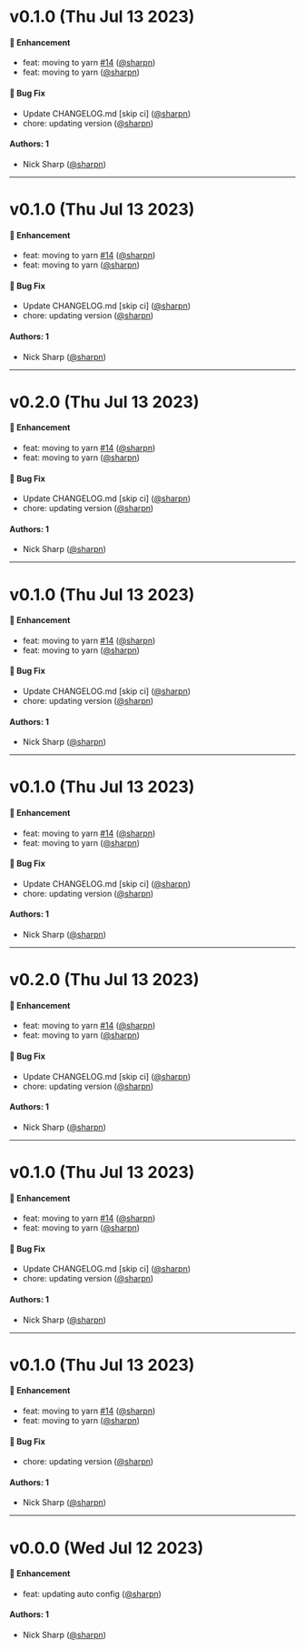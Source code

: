 # v0.1.0 (Thu Jul 13 2023)

#### 🚀 Enhancement

- feat: moving to yarn [#14](https://github.com/OverTheAirBrew/brewery-management-platform/pull/14) ([@sharpn](https://github.com/sharpn))
- feat: moving to yarn ([@sharpn](https://github.com/sharpn))

#### 🐛 Bug Fix

- Update CHANGELOG.md \[skip ci\] ([@sharpn](https://github.com/sharpn))
- chore: updating version ([@sharpn](https://github.com/sharpn))

#### Authors: 1

- Nick Sharp ([@sharpn](https://github.com/sharpn))

---

# v0.1.0 (Thu Jul 13 2023)

#### 🚀 Enhancement

- feat: moving to yarn [#14](https://github.com/OverTheAirBrew/brewery-management-platform/pull/14) ([@sharpn](https://github.com/sharpn))
- feat: moving to yarn ([@sharpn](https://github.com/sharpn))

#### 🐛 Bug Fix

- Update CHANGELOG.md \[skip ci\] ([@sharpn](https://github.com/sharpn))
- chore: updating version ([@sharpn](https://github.com/sharpn))

#### Authors: 1

- Nick Sharp ([@sharpn](https://github.com/sharpn))

---

# v0.2.0 (Thu Jul 13 2023)

#### 🚀 Enhancement

- feat: moving to yarn [#14](https://github.com/OverTheAirBrew/brewery-management-platform/pull/14) ([@sharpn](https://github.com/sharpn))
- feat: moving to yarn ([@sharpn](https://github.com/sharpn))

#### 🐛 Bug Fix

- Update CHANGELOG.md \[skip ci\] ([@sharpn](https://github.com/sharpn))
- chore: updating version ([@sharpn](https://github.com/sharpn))

#### Authors: 1

- Nick Sharp ([@sharpn](https://github.com/sharpn))

---

# v0.1.0 (Thu Jul 13 2023)

#### 🚀 Enhancement

- feat: moving to yarn [#14](https://github.com/OverTheAirBrew/brewery-management-platform/pull/14) ([@sharpn](https://github.com/sharpn))
- feat: moving to yarn ([@sharpn](https://github.com/sharpn))

#### 🐛 Bug Fix

- Update CHANGELOG.md \[skip ci\] ([@sharpn](https://github.com/sharpn))
- chore: updating version ([@sharpn](https://github.com/sharpn))

#### Authors: 1

- Nick Sharp ([@sharpn](https://github.com/sharpn))

---

# v0.1.0 (Thu Jul 13 2023)

#### 🚀 Enhancement

- feat: moving to yarn [#14](https://github.com/OverTheAirBrew/brewery-management-platform/pull/14) ([@sharpn](https://github.com/sharpn))
- feat: moving to yarn ([@sharpn](https://github.com/sharpn))

#### 🐛 Bug Fix

- Update CHANGELOG.md \[skip ci\] ([@sharpn](https://github.com/sharpn))
- chore: updating version ([@sharpn](https://github.com/sharpn))

#### Authors: 1

- Nick Sharp ([@sharpn](https://github.com/sharpn))

---

# v0.2.0 (Thu Jul 13 2023)

#### 🚀 Enhancement

- feat: moving to yarn [#14](https://github.com/OverTheAirBrew/brewery-management-platform/pull/14) ([@sharpn](https://github.com/sharpn))
- feat: moving to yarn ([@sharpn](https://github.com/sharpn))

#### 🐛 Bug Fix

- Update CHANGELOG.md \[skip ci\] ([@sharpn](https://github.com/sharpn))
- chore: updating version ([@sharpn](https://github.com/sharpn))

#### Authors: 1

- Nick Sharp ([@sharpn](https://github.com/sharpn))

---

# v0.1.0 (Thu Jul 13 2023)

#### 🚀 Enhancement

- feat: moving to yarn [#14](https://github.com/OverTheAirBrew/brewery-management-platform/pull/14) ([@sharpn](https://github.com/sharpn))
- feat: moving to yarn ([@sharpn](https://github.com/sharpn))

#### 🐛 Bug Fix

- Update CHANGELOG.md \[skip ci\] ([@sharpn](https://github.com/sharpn))
- chore: updating version ([@sharpn](https://github.com/sharpn))

#### Authors: 1

- Nick Sharp ([@sharpn](https://github.com/sharpn))

---

# v0.1.0 (Thu Jul 13 2023)

#### 🚀 Enhancement

- feat: moving to yarn [#14](https://github.com/OverTheAirBrew/brewery-management-platform/pull/14) ([@sharpn](https://github.com/sharpn))
- feat: moving to yarn ([@sharpn](https://github.com/sharpn))

#### 🐛 Bug Fix

- chore: updating version ([@sharpn](https://github.com/sharpn))

#### Authors: 1

- Nick Sharp ([@sharpn](https://github.com/sharpn))

---

# v0.0.0 (Wed Jul 12 2023)

#### 🚀 Enhancement

- feat: updating auto config ([@sharpn](https://github.com/sharpn))

#### Authors: 1

- Nick Sharp ([@sharpn](https://github.com/sharpn))
